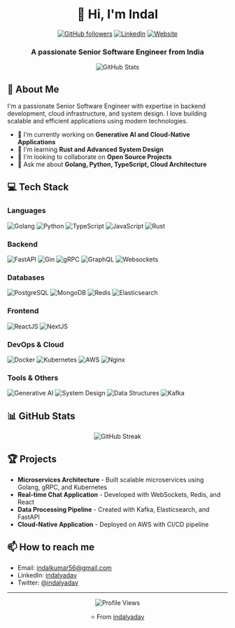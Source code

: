<div align="center">

# 👋 Hi, I'm Indal

[![GitHub followers](https://img.shields.io/github/followers/indalyadav?style=social)](https://github.com/indalyadav)
[![LinkedIn](https://img.shields.io/badge/LinkedIn-Connect-blue?style=flat&logo=linkedin)](https://linkedin.com/in/indalyadav)
[![Website](https://img.shields.io/badge/Website-Portfolio-green?style=flat&logo=google-chrome)](https://indalyadav.github.io)

### A passionate Senior Software Engineer from India

<img src="https://github-readme-stats.vercel.app/api?username=indalyadav&show_icons=true&theme=radical" alt="GitHub Stats" />

</div>

## 🚀 About Me

I'm a passionate Senior Software Engineer with expertise in backend development, cloud infrastructure, and system design. I love building scalable and efficient applications using modern technologies.

- 🔭 I'm currently working on **Generative AI and Cloud-Native Applications**
- 🌱 I'm learning **Rust and Advanced System Design**
- 👯 I'm looking to collaborate on **Open Source Projects**
- 💬 Ask me about **Golang, Python, TypeScript, Cloud Architecture**

## 💻 Tech Stack

### Languages
<p align="left">
  <img src="https://img.shields.io/badge/Go-00ADD8?style=for-the-badge&logo=go&logoColor=white" alt="Golang" />
  <img src="https://img.shields.io/badge/Python-3776AB?style=for-the-badge&logo=python&logoColor=white" alt="Python" />
  <img src="https://img.shields.io/badge/TypeScript-007ACC?style=for-the-badge&logo=typescript&logoColor=white" alt="TypeScript" />
  <img src="https://img.shields.io/badge/JavaScript-F7DF1E?style=for-the-badge&logo=javascript&logoColor=black" alt="JavaScript" />
  <img src="https://img.shields.io/badge/Rust-000000?style=for-the-badge&logo=rust&logoColor=white" alt="Rust" />
</p>

### Backend
<p align="left">
  <img src="https://img.shields.io/badge/FastAPI-009688?style=for-the-badge&logo=fastapi&logoColor=white" alt="FastAPI" />
  <img src="https://img.shields.io/badge/Gin-00ADD8?style=for-the-badge&logo=go&logoColor=white" alt="Gin" />
  <img src="https://img.shields.io/badge/gRPC-244c5a?style=for-the-badge&logo=google&logoColor=white" alt="gRPC" />
  <img src="https://img.shields.io/badge/GraphQL-E10098?style=for-the-badge&logo=graphql&logoColor=white" alt="GraphQL" />
  <img src="https://img.shields.io/badge/Websockets-010101?style=for-the-badge&logo=socket.io&logoColor=white" alt="Websockets" />
</p>

### Databases
<p align="left">
  <img src="https://img.shields.io/badge/PostgreSQL-316192?style=for-the-badge&logo=postgresql&logoColor=white" alt="PostgreSQL" />
  <img src="https://img.shields.io/badge/MongoDB-4EA94B?style=for-the-badge&logo=mongodb&logoColor=white" alt="MongoDB" />
  <img src="https://img.shields.io/badge/Redis-DC382D?style=for-the-badge&logo=redis&logoColor=white" alt="Redis" />
  <img src="https://img.shields.io/badge/Elasticsearch-005571?style=for-the-badge&logo=elasticsearch&logoColor=white" alt="Elasticsearch" />
</p>

### Frontend
<p align="left">
  <img src="https://img.shields.io/badge/React-20232A?style=for-the-badge&logo=react&logoColor=61DAFB" alt="ReactJS" />
  <img src="https://img.shields.io/badge/Next.js-000000?style=for-the-badge&logo=next.js&logoColor=white" alt="NextJS" />
</p>

### DevOps & Cloud
<p align="left">
  <img src="https://img.shields.io/badge/Docker-2496ED?style=for-the-badge&logo=docker&logoColor=white" alt="Docker" />
  <img src="https://img.shields.io/badge/Kubernetes-326CE5?style=for-the-badge&logo=kubernetes&logoColor=white" alt="Kubernetes" />
  <img src="https://img.shields.io/badge/AWS-232F3E?style=for-the-badge&logo=amazon-aws&logoColor=white" alt="AWS" />
  <img src="https://img.shields.io/badge/Nginx-009639?style=for-the-badge&logo=nginx&logoColor=white" alt="Nginx" />
</p>

### Tools & Others
<p align="left">
  <img src="https://img.shields.io/badge/Generative_AI-FF6F00?style=for-the-badge&logo=tensorflow&logoColor=white" alt="Generative AI" />
  <img src="https://img.shields.io/badge/System_Design-0078D4?style=for-the-badge&logo=azure-devops&logoColor=white" alt="System Design" />
  <img src="https://img.shields.io/badge/Data_Structures-4479A1?style=for-the-badge&logo=leetcode&logoColor=white" alt="Data Structures" />
  <img src="https://img.shields.io/badge/Kafka-231F20?style=for-the-badge&logo=apache-kafka&logoColor=white" alt="Kafka" />
</p>

## 📊 GitHub Stats

<p align="center">
  <img src="https://github-readme-streak-stats.herokuapp.com/?user=indalyadav&theme=dark" alt="GitHub Streak" />
</p>

## 🏆 Projects

- **Microservices Architecture** - Built scalable microservices using Golang, gRPC, and Kubernetes
- **Real-time Chat Application** - Developed with WebSockets, Redis, and React
- **Data Processing Pipeline** - Created with Kafka, Elasticsearch, and FastAPI
- **Cloud-Native Application** - Deployed on AWS with CI/CD pipeline

## 📫 How to reach me

- Email: indalkumar56@gmail.com
- LinkedIn: [indalyadav](https://linkedin.com/in/indalyadav)
- Twitter: [@indalyadav](https://twitter.com/indalyadav)

---

<div align="center">
  <img src="https://komarev.com/ghpvc/?username=indalyadav&color=blueviolet" alt="Profile Views" />
  
  ⭐️ From [indalyadav](https://github.com/indalyadav)
</div>
